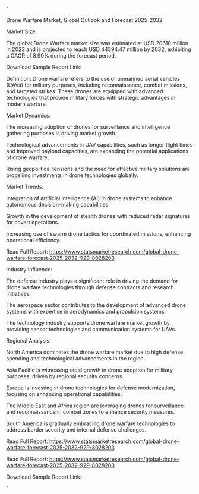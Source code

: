 "

Drone Warfare Market, Global Outlook and Forecast 2025-2032

Market Size:

The global Drone Warfare market size was estimated at USD 20610 million in 2023 and is projected to reach USD 44394.47 million by 2032, exhibiting a CAGR of 8.90% during the forecast period.

Download Sample Report Link:

Definition:
Drone warfare refers to the use of unmanned aerial vehicles (UAVs) for military purposes, including reconnaissance, combat missions, and targeted strikes. These drones are equipped with advanced technologies that provide military forces with strategic advantages in modern warfare.

Market Dynamics:

The increasing adoption of drones for surveillance and intelligence gathering purposes is driving market growth.

Technological advancements in UAV capabilities, such as longer flight times and improved payload capacities, are expanding the potential applications of drone warfare.

Rising geopolitical tensions and the need for effective military solutions are propelling investments in drone technologies globally.

Market Trends:

Integration of artificial intelligence (AI) in drone systems to enhance autonomous decision-making capabilities.

Growth in the development of stealth drones with reduced radar signatures for covert operations.

Increasing use of swarm drone tactics for coordinated missions, enhancing operational efficiency.

Read Full Report: https://www.statsmarketresearch.com/global-drone-warfare-forecast-2025-2032-929-8028203

Industry Influence:

The defense industry plays a significant role in driving the demand for drone warfare technologies through defense contracts and research initiatives.

The aerospace sector contributes to the development of advanced drone systems with expertise in aerodynamics and propulsion systems.

The technology industry supports drone warfare market growth by providing sensor technologies and communication systems for UAVs.

Regional Analysis:

North America dominates the drone warfare market due to high defense spending and technological advancements in the region.

Asia Pacific is witnessing rapid growth in drone adoption for military purposes, driven by regional security concerns.

Europe is investing in drone technologies for defense modernization, focusing on enhancing operational capabilities.

The Middle East and Africa region are leveraging drones for surveillance and reconnaissance in combat zones to enhance security measures.

South America is gradually embracing drone warfare technologies to address border security and internal defense challenges.

Read Full Report: https://www.statsmarketresearch.com/global-drone-warfare-forecast-2025-2032-929-8028203

Read Full Report: https://www.statsmarketresearch.com/global-drone-warfare-forecast-2025-2032-929-8028203

Download Sample Report Link:

"
